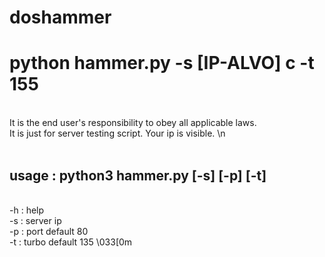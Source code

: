 # doshammer
<h1>python hammer.py -s [IP-ALVO] c -t 155</h1> <br>
It is the end user's responsibility to obey all applicable laws.<br>
It is just for server testing script. Your ip is visible. \n<br><br>

<h2>usage : python3 hammer.py [-s] [-p] [-t]</h2><br>
-h : help<br>
-s : server ip<br>
-p : port default 80<br>
-t : turbo default 135 \033[0m<br>
